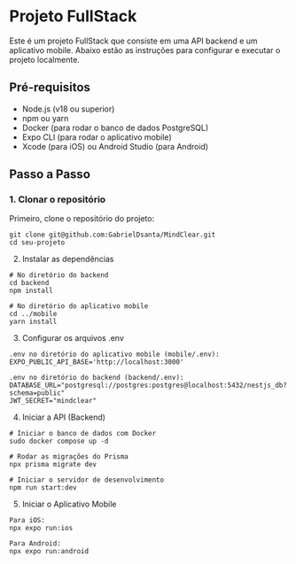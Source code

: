 # Projeto FullStack

Este é um projeto FullStack que consiste em uma API backend e um aplicativo mobile. Abaixo estão as instruções para configurar e executar o projeto localmente.

## Pré-requisitos

- Node.js (v18 ou superior)
- npm ou yarn
- Docker (para rodar o banco de dados PostgreSQL)
- Expo CLI (para rodar o aplicativo mobile)
- Xcode (para iOS) ou Android Studio (para Android)

## Passo a Passo

### 1. Clonar o repositório

Primeiro, clone o repositório do projeto:

```
git clone git@github.com:GabrielDsanta/MindClear.git
cd seu-projeto
```
2. Instalar as dependências

```
# No diretório do backend
cd backend
npm install

# No diretório do aplicativo mobile
cd ../mobile
yarn install
```

3. Configurar os arquivos .env

```
.env no diretório do aplicativo mobile (mobile/.env):
EXPO_PUBLIC_API_BASE='http://localhost:3000'

.env no diretório do backend (backend/.env):
DATABASE_URL="postgresql://postgres:postgres@localhost:5432/nestjs_db?schema=public"
JWT_SECRET="mindclear"
```

4. Iniciar a API (Backend)
```
# Iniciar o banco de dados com Docker
sudo docker compose up -d

# Rodar as migrações do Prisma
npx prisma migrate dev

# Iniciar o servidor de desenvolvimento
npm run start:dev
```
5. Iniciar o Aplicativo Mobile
```
Para iOS:
npx expo run:ios

Para Android:
npx expo run:android
```


